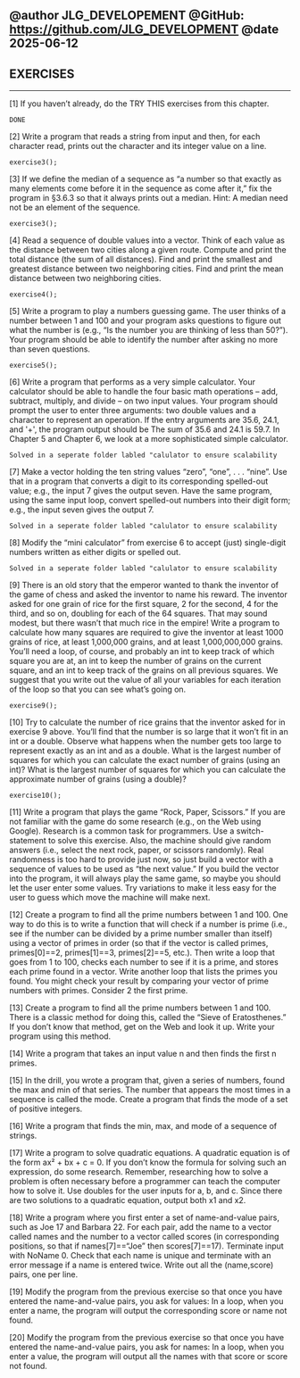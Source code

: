 @author JLG_DEVELOPEMENT
@GitHub: https://github.com/JLG_DEVELOPMENT
@date 2025-06-12
--------------------------------

## EXERCISES 
---------------------------------


[1] If you haven’t already, do the TRY THIS exercises from this chapter.
    
    DONE

[2] Write a program that reads a string from input and then, for each character read, prints out the character and its integer value on a line.

    exercise3();

[3] If we define the median of a sequence as “a number so that exactly as many elements come before it in the sequence as come after it,” fix the program in §3.6.3 so that it always prints out a median. Hint: A median need not be an element of the sequence.

    exercise3();
    

[4] Read a sequence of double values into a vector. Think of each value as the distance between two cities along a given route. Compute and print the total distance (the sum of all distances). Find and print the smallest and greatest distance between two neighboring cities. Find and print the mean distance between two neighboring cities.
    
    exercise4();

[5] Write a program to play a numbers guessing game. The user thinks of a number between 1 and 100 and your program asks questions to figure out what the number is (e.g., “Is the number you are thinking of less than 50?”). Your program should be able to identify the number after asking no more than seven questions.

    exercise5();

[6] Write a program that performs as a very simple calculator. Your calculator should be able to handle the four basic math operations – add, subtract, multiply, and divide – on two input values. Your program should prompt the user to enter three arguments: two double values and a character to represent an operation. If the entry arguments are 35.6, 24.1, and '+', the program output should be The sum of 35.6 and 24.1 is 59.7. In Chapter 5 and Chapter 6, we look at a more sophisticated simple calculator.

    Solved in a seperate folder labled "calulator to ensure scalability

[7] Make a vector holding the ten string values “zero”, “one”, . . . “nine”. Use that in a program that converts a digit to its corresponding spelled-out value; e.g., the input 7 gives the output seven. Have the same program, using the same input loop, convert spelled-out numbers into their digit form; e.g., the input seven gives the output 7.

    Solved in a seperate folder labled "calulator to ensure scalability

[8] Modify the “mini calculator” from exercise 6 to accept (just) single-digit numbers written as either digits or spelled out.

    Solved in a seperate folder labled "calulator to ensure scalability

[9] There is an old story that the emperor wanted to thank the inventor of the game of chess and asked the inventor to name his reward. The inventor asked for one grain of rice for the first square, 2 for the second, 4 for the third, and so on, doubling for each of the 64 squares. That may sound modest, but there wasn’t that much rice in the empire! Write a program to calculate how many squares are required to give the inventor at least 1000 grains of rice, at least 1,000,000 grains, and at least 1,000,000,000 grains. You’ll need a loop, of course, and probably an int to keep track of which square you are at, an int to keep the number of grains on the current square, and an int to keep track of the grains on all previous squares. We suggest that you write out the value of all your variables for each iteration of the loop so that you can see what’s going on.

    exercise9();

[10] Try to calculate the number of rice grains that the inventor asked for in exercise 9 above. You’ll find that the number is so large that it won’t fit in an int or a double. Observe what happens when the number gets too large to represent exactly as an int and as a double. What is the largest number of squares for which you can calculate the exact number of grains (using an int)? What is the largest number of squares for which you can calculate the approximate number of grains (using a double)?

    exercise10();

[11] Write a program that plays the game “Rock, Paper, Scissors.” If you are not familiar with the game do some research (e.g., on the Web using Google). Research is a common task for programmers. Use a switch-statement to solve this exercise. Also, the machine should give random answers (i.e., select the next rock, paper, or scissors randomly). Real randomness is too hard to provide just now, so just build a vector with a sequence of values to be used as “the next value.” If you build the vector into the program, it will always play the same game, so maybe you should let the user enter some values. Try variations to make it less easy for the user to guess which move the machine will make next.

    

[12] Create a program to find all the prime numbers between 1 and 100. One way to do this is to write a function that will check if a number is prime (i.e., see if the number can be divided by a prime number smaller than itself) using a vector of primes in order (so that if the vector is called primes, primes[0]==2, primes[1]==3, primes[2]==5, etc.). Then write a loop that goes from 1 to 100, checks each number to see if it is a prime, and stores each prime found in a vector. Write another loop that lists the primes you found. You might check your result by comparing your vector of prime numbers with primes. Consider 2 the first prime.

[13] Create a program to find all the prime numbers between 1 and 100. There is a classic method for doing this, called the “Sieve of Eratosthenes.” If you don’t know that method, get on the Web and look it up. Write your program using this method.

[14] Write a program that takes an input value n and then finds the first n primes.

[15] In the drill, you wrote a program that, given a series of numbers, found the max and min of that series. The number that appears the most times in a sequence is called the mode. Create a program that finds the mode of a set of positive integers.

[16] Write a program that finds the min, max, and mode of a sequence of strings.

[17] Write a program to solve quadratic equations. A quadratic equation is of the form ax² + bx + c = 0. If you don’t know the formula for solving such an expression, do some research. Remember, researching how to solve a problem is often necessary before a programmer can teach the computer how to solve it. Use doubles for the user inputs for a, b, and c. Since there are two solutions to a quadratic equation, output both x1 and x2.

[18] Write a program where you first enter a set of name-and-value pairs, such as Joe 17 and Barbara 22. For each pair, add the name to a vector called names and the number to a vector called scores (in corresponding positions, so that if names[7]==“Joe” then scores[7]==17). Terminate input with NoName 0. Check that each name is unique and terminate with an error message if a name is entered twice. Write out all the (name,score) pairs, one per line.

[19] Modify the program from the previous exercise so that once you have entered the name-and-value pairs, you ask for values: In a loop, when you enter a name, the program will output the corresponding score or name not found.

[20] Modify the program from the previous exercise so that once you have entered the name-and-value pairs, you ask for names: In a loop, when you enter a value, the program will output all the names with that score or score not found.
